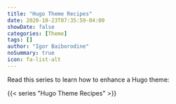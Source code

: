 ```yaml
---
title: "Hugo Theme Recipes"
date: 2020-10-23T07:35:59-04:00
showDate: false
categories: [Theme]
tags: []
author: "Igor Baiborodine"
noSummary: true
icon: fa-list-alt
---
```


Read this series to learn how to enhance a Hugo theme:

{{< series "Hugo Theme Recipes" >}}
